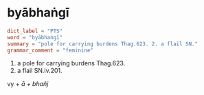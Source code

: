 # byābhaṅgī

``` toml
dict_label = "PTS"
word = "byābhaṅgī"
summary = "pole for carrying burdens Thag.623. 2. a flail SN."
grammar_comment = "feminine"
```

1. a pole for carrying burdens Thag.623.
2. a flail SN.iv.201.

vy \+ *ā \+ bhañj*

